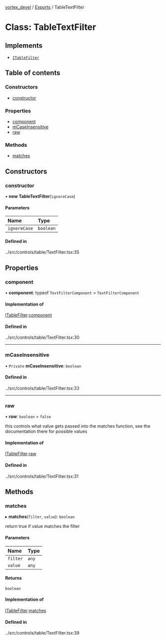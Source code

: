 [vortex_devel](../README.md) / [Exports](../modules.md) / TableTextFilter

# Class: TableTextFilter

## Implements

- [`ITableFilter`](../interfaces/types.ITableFilter.md)

## Table of contents

### Constructors

- [constructor](TableTextFilter.md#constructor)

### Properties

- [component](TableTextFilter.md#component)
- [mCaseInsensitive](TableTextFilter.md#mcaseinsensitive)
- [raw](TableTextFilter.md#raw)

### Methods

- [matches](TableTextFilter.md#matches)

## Constructors

### constructor

• **new TableTextFilter**(`ignoreCase`)

#### Parameters

| Name | Type |
| :------ | :------ |
| `ignoreCase` | `boolean` |

#### Defined in

../src/controls/table/TextFilter.tsx:35

## Properties

### component

• **component**: typeof `TextFilterComponent` = `TextFilterComponent`

#### Implementation of

[ITableFilter](../interfaces/types.ITableFilter.md).[component](../interfaces/types.ITableFilter.md#component)

#### Defined in

../src/controls/table/TextFilter.tsx:30

___

### mCaseInsensitive

• `Private` **mCaseInsensitive**: `boolean`

#### Defined in

../src/controls/table/TextFilter.tsx:33

___

### raw

• **raw**: `boolean` = `false`

this controls what value gets passed into the matches function, see the documentation there
for possible values

#### Implementation of

[ITableFilter](../interfaces/types.ITableFilter.md).[raw](../interfaces/types.ITableFilter.md#raw)

#### Defined in

../src/controls/table/TextFilter.tsx:31

## Methods

### matches

▸ **matches**(`filter`, `value`): `boolean`

return true if value matches the filter

#### Parameters

| Name | Type |
| :------ | :------ |
| `filter` | `any` |
| `value` | `any` |

#### Returns

`boolean`

#### Implementation of

[ITableFilter](../interfaces/types.ITableFilter.md).[matches](../interfaces/types.ITableFilter.md#matches)

#### Defined in

../src/controls/table/TextFilter.tsx:39
